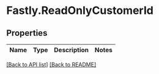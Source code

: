 # Fastly.ReadOnlyCustomerId

## Properties

Name | Type | Description | Notes
------------ | ------------- | ------------- | -------------


[[Back to API list]](../../README.md#endpoints) [[Back to README]](../../README.md)
